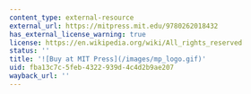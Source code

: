 ```yaml
---
content_type: external-resource
external_url: https://mitpress.mit.edu/9780262018432
has_external_license_warning: true
license: https://en.wikipedia.org/wiki/All_rights_reserved
status: ''
title: '![Buy at MIT Press](/images/mp_logo.gif)'
uid: fba13c7c-5feb-4322-939d-4c4d2b9ae207
wayback_url: ''
---
```

